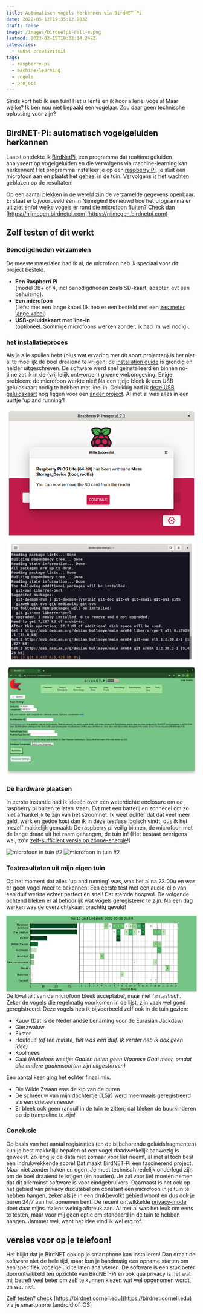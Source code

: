 ```yaml
---
title: Automatisch vogels herkennen via BirdNET-Pi
date: 2022-05-12T19:35:12.903Z
draft: false
image: /images/birdnetpi-dall-e.png
lastmod: 2023-02-15T19:32:14.242Z
categories:
  - kunst-creativiteit
tags:
  - raspberry-pi
  - machine-learning
  - vogels
  - project
---
```

Sinds kort heb ik een tuin! Het is lente en ik hoor allerlei vogels! Maar welke? Ik ben nou niet bepaald een vogelaar. Zou daar geen technische oplossing voor zijn?  

## BirdNET-Pi: automatisch vogelgeluiden herkennen
Laatst ontdekte ik [BirdNetPi](https://birdnetpi.com), een programma dat realtime geluiden analyseert op vogelgeluiden en die vervolgens via machine-learning kan herkennen! Het programma installeer je op een [raspberry Pi](/tags/raspberry-pi/), je sluit een microfoon aan en plaatst het geheel in de tuin. Vervolgens is het wachten geblazen op de resultaten! 

Op een aantal plekken in de wereld zijn de verzamelde gegevens openbaar. Er staat er bijvoorbeeld één in Nijmegen! Benieuwd hoe het programma er uit ziet en/of welke vogels er rond die microfoon fluiten? Check dan [https://nijmegen.birdnetpi.com](https://nijmegen.birdnetpi.com)

## Zelf testen of dit werkt
### Benodigdheden verzamelen
De meeste materialen had ik al, de microfoon heb ik speciaal voor dit project besteld.  
- **Een Raspberri Pi**  
  (model 3b+ of 4, incl benodigdheden zoals SD-kaart, adapter, evt een behuizing). 
- **Een microfoon**  
  (liefst met een lange kabel (Ik heb er een besteld met een [zes meter lange kabel](https://nl.aliexpress.com/item/1005003770431532.html))
- **USB-geluidskaart met line-in**  
  (optioneel. Sommige microfoons werken zonder, ik had 'm wel nodig). 

### het installatieproces
Als je alle spullen hebt (plus wat ervaring met dit soort projecten) is het niet al te moeilijk de boel draaiend te krijgen; de [installation guide](https://github.com/mcguirepr89/BirdNET-Pi/wiki/Installation-Guide) is grondig en helder uitgeschreven. De software werd snel geinstalleerd en binnen no-time zat ik in de (vrij lelijk ontworpen) groene webomgeving. Enige probleem: de microfoon werkte niet! Na een tijdje bleek ik een USB geluidskaart nodig te hebben met line-in. Gelukkig had ik [deze USB geluidskaart](https://nl.aliexpress.com/item/1005003240530919.html) nog liggen voor een [ander project](https://github.com/iroQuai/RFID-kinderjukebox). Al met al was alles in een uurtje 'up and running'!  

![raspberry pi OS installeren](images/install01.png) ![het installatieproces (.gif)](images/install.gif) ![de web-app](images/install03.png)

### De hardware plaatsen
In eerste instantie had ik ideeën over een waterdichte enclosure om de raspberry pi buiten te laten staan. Evt met een batterij en zonnecel om zo niet afhankelijk te zijn van het stroomnet. Ik weet echter dat dat véél meer geld, werk en gedoe kost dan ik in deze testfase logisch vindt, dus ik het mezelf makkelijk gemaakt: De raspberry pi veilig binnen, de microfoon met de lange draad uit het raam gehangen, de tuin in!  (Het bestaat overigens wel, zo'n [zelf-sufficient versie op zonne-energie](https://github.com/mcguirepr89/BirdNET-Pi/discussions/69#discussioncomment-2125002)!)

![microfoon in tuin #2](images/mic-tuin-01.jpg) ![microfoon in tuin #2](images/mic-tuin-02.jpg)


### Testresultaten uit mijn eigen tuin
Op het moment dat alles 'up and running' was, was het al na 23:00u en was er geen vogel meer te bekennen. Een eerste test met een audio-clip van een duif werkte echter perfect èn snel! Dat stemde hoopvol. De volgende ochtend bleken er al behoorlijk wat vogels geregisteerd te zijn. Na een dag werken was de overzichtskaart prachtig gevuld!  

![Testresultaten uit mijn eigen tuin](images/resultaten-birdnetpi-9-mei-22.png)
De kwaliteit van de microfoon bleek acceptabel, maar niet fantastisch. Zeker de vogels die regelmatig voorkomen in de lijst, zijn vaak wel goed geregistreerd. Deze vogels heb ik bijvoorbeeld zelf ook in de tuin gezien: 
- Kauw (Dat is de Nederlandse benaming voor de Eurasian Jackdaw)
- Gierzwaluw
- Ekster
- Houtduif _(of ten minste, het was een duif. Ik verder heb ik ook geen idee)_
- Koolmees
- Gaai _(Nutteloos weetje: Gaaien heten geen Vlaamse Gaai meer, omdat alle andere gaaiensoorten zijn uitgestorven)_


Een aantal keer ging het echter finaal mis. 
- Die Wilde Zwaan was de kip van de buren
- De schreeuw van mijn dochtertje (1,5jr) werd meermaals geregistreerd als een drieteenmeeuw
- Er bleek ook geen ransuil in de tuin te zitten; dat bleken de buurkinderen op de trampoline te zijn!

### Conclusie
Op basis van het aantal registraties (en de bijbehorende geluidsfragmenten) kun je best makkelijk bepalen of een vogel daadwerkelijk aanwezig is geweest. Zo lang je de data niet zomaar voor lief neemt, al met al toch best een indrukwekkende score! Dat maakt BirdNET-Pi een fascinerend  project. Maar niet zonder haken en ogen. Je moet technisch redelijk onderlegd zijn om de boel draaiend te krijgen (en houden). Je zal voor lief moeten nemen dat dit allerminst software is voor eindgebruikers. Daarnaast is het ook op het gebied van privacy discutabel om constant een microfoon in je tuin te hebben hangen, zeker als je in een drukbevolkt gebied woont en dus ook je buren 24/7 aan het opnemen bent. De recent ontwikkelde [privacy-mode](https://github.com/mcguirepr89/BirdNET-Pi/discussions/166) doet daar mijns inziens weinig afbreuk aan. Al met al was het leuk om eens te testen, maar voor mij geen optie om standaard in de tuin te hebben hangen. Jammer wel, want het idee vind ik wel erg tof. 

## versies voor op je telefoon!
Het blijkt dat je BirdNET ook op je smartphone kan installeren! Dan draait de software niet de hele tijd, maar kun je handmatig een opname starten om een specifiek vogelgeluid te laten analyseren. De software is een stuk beter doorontwikkeld ten opzichte van BirdNET-Pi en ook qua privacy is het wat mij betreft veel beter om zelf te kunnen kiezen wat wel opgenomen wordt, en wat niet. 

Zelf testen? check [https://birdnet.cornell.edu](https://birdnet.cornell.edu) via je smartphone (android of iOS)
